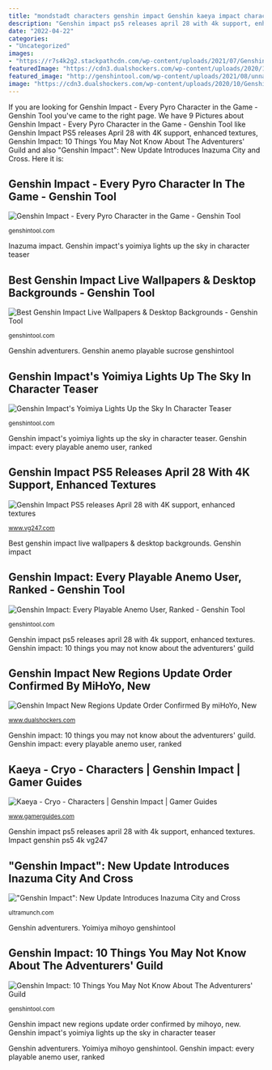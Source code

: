 ```yaml
---
title: "mondstadt characters genshin impact Genshin kaeya impact characters cryo"
description: "Genshin impact ps5 releases april 28 with 4k support, enhanced textures"
date: "2022-04-22"
categories:
- "Uncategorized"
images:
- "https://r7s4k2g2.stackpathcdn.com/wp-content/uploads/2021/07/Genshin-Impact-Inazuma-768x432.jpg"
featuredImage: "https://cdn3.dualshockers.com/wp-content/uploads/2020/10/Genshin-Impact-Story-Chapters-trailer-new-characters.jpg"
featured_image: "http://genshintool.com/wp-content/uploads/2021/08/unnamed-file-117.jpg"
image: "https://cdn3.dualshockers.com/wp-content/uploads/2020/10/Genshin-Impact-Story-Chapters-trailer-new-characters.jpg"
---
```


If you are looking for Genshin Impact - Every Pyro Character in the Game - Genshin Tool you've came to the right page. We have 9 Pictures about Genshin Impact - Every Pyro Character in the Game - Genshin Tool like Genshin Impact PS5 releases April 28 with 4K support, enhanced textures, Genshin Impact: 10 Things You May Not Know About The Adventurers&#039; Guild and also &quot;Genshin Impact&quot;: New Update Introduces Inazuma City and Cross. Here it is:

## Genshin Impact - Every Pyro Character In The Game - Genshin Tool

![Genshin Impact - Every Pyro Character in the Game - Genshin Tool](https://genshintool.com/wp-content/uploads/2020/12/unnamed-file-3189-768x450.jpg "Genshin impact: every playable anemo user, ranked")

<small>genshintool.com</small>

Inazuma impact. Genshin impact&#039;s yoimiya lights up the sky in character teaser

## Best Genshin Impact Live Wallpapers &amp; Desktop Backgrounds - Genshin Tool

![Best Genshin Impact Live Wallpapers &amp; Desktop Backgrounds - Genshin Tool](https://genshintool.com/wp-content/uploads/2021/03/unnamed-file-43.jpg "Genshin impact new regions update order confirmed by mihoyo, new")

<small>genshintool.com</small>

Genshin adventurers. Genshin anemo playable sucrose genshintool

## Genshin Impact&#039;s Yoimiya Lights Up The Sky In Character Teaser

![Genshin Impact&#039;s Yoimiya Lights Up the Sky In Character Teaser](http://genshintool.com/wp-content/uploads/2021/08/unnamed-file-117.jpg "Genshin dps pyro thaw shards mbti thawing rant genshintool dafunda")

<small>genshintool.com</small>

Genshin impact&#039;s yoimiya lights up the sky in character teaser. Genshin impact: every playable anemo user, ranked

## Genshin Impact PS5 Releases April 28 With 4K Support, Enhanced Textures

![Genshin Impact PS5 releases April 28 with 4K support, enhanced textures](https://assets.vg247.com/current/2021/04/genshin_impact-2.jpg "Genshin impact&#039;s yoimiya lights up the sky in character teaser")

<small>www.vg247.com</small>

Best genshin impact live wallpapers &amp; desktop backgrounds. Genshin impact

## Genshin Impact: Every Playable Anemo User, Ranked - Genshin Tool

![Genshin Impact: Every Playable Anemo User, Ranked - Genshin Tool](https://genshintool.com/wp-content/uploads/2021/03/unnamed-file-295.jpg "Genshin impact: 10 things you may not know about the adventurers&#039; guild")

<small>genshintool.com</small>

Genshin impact ps5 releases april 28 with 4k support, enhanced textures. Genshin impact: 10 things you may not know about the adventurers&#039; guild

## Genshin Impact New Regions Update Order Confirmed By MiHoYo, New

![Genshin Impact New Regions Update Order Confirmed By miHoYo, New](https://cdn3.dualshockers.com/wp-content/uploads/2020/10/Genshin-Impact-Story-Chapters-trailer-new-characters.jpg "Genshin impact ps5 releases april 28 with 4k support, enhanced textures")

<small>www.dualshockers.com</small>

Genshin impact: 10 things you may not know about the adventurers&#039; guild. Genshin impact: every playable anemo user, ranked

## Kaeya - Cryo - Characters | Genshin Impact | Gamer Guides

![Kaeya - Cryo - Characters | Genshin Impact | Gamer Guides](https://www.gamerguides.com/assets/guides/216/kaeya_genshin_impact_uhdpaper.com_4K_3.3044.jpg "Genshin impact wallpapers backgrounds jean diluc background")

<small>www.gamerguides.com</small>

Genshin impact ps5 releases april 28 with 4k support, enhanced textures. Impact genshin ps5 4k vg247

## &quot;Genshin Impact&quot;: New Update Introduces Inazuma City And Cross

![&quot;Genshin Impact&quot;: New Update Introduces Inazuma City and Cross](https://r7s4k2g2.stackpathcdn.com/wp-content/uploads/2021/07/Genshin-Impact-Inazuma-768x432.jpg "Genshin impact new regions update order confirmed by mihoyo, new")

<small>ultramunch.com</small>

Genshin adventurers. Yoimiya mihoyo genshintool

## Genshin Impact: 10 Things You May Not Know About The Adventurers&#039; Guild

![Genshin Impact: 10 Things You May Not Know About The Adventurers&#039; Guild](http://genshintool.com/wp-content/uploads/2021/04/unnamed-file-103.jpg "Genshin impact")

<small>genshintool.com</small>

Genshin impact new regions update order confirmed by mihoyo, new. Genshin impact&#039;s yoimiya lights up the sky in character teaser

Genshin adventurers. Yoimiya mihoyo genshintool. Genshin impact: every playable anemo user, ranked
